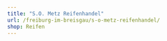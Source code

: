 ```yaml
---
title: "S.O. Metz Reifenhandel"
url: /freiburg-im-breisgau/s-o-metz-reifenhandel/
shop: Reifen
---
```

